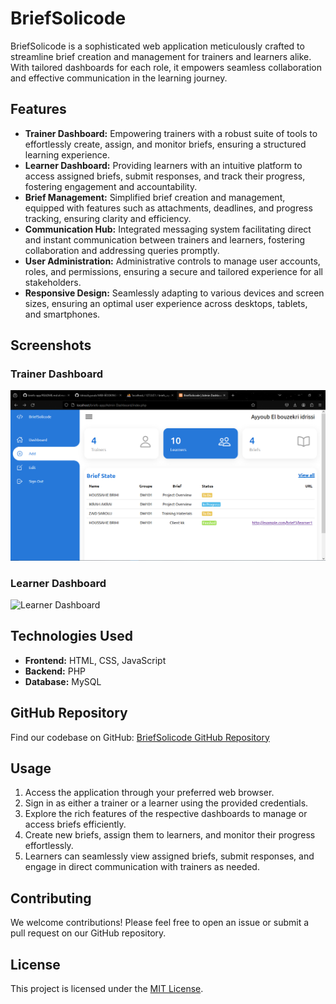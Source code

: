 # BriefSolicode

BriefSolicode is a sophisticated web application meticulously crafted to streamline brief creation and management for trainers and learners alike. With tailored dashboards for each role, it empowers seamless collaboration and effective communication in the learning journey.

## Features

- **Trainer Dashboard:** Empowering trainers with a robust suite of tools to effortlessly create, assign, and monitor briefs, ensuring a structured learning experience.
- **Learner Dashboard:** Providing learners with an intuitive platform to access assigned briefs, submit responses, and track their progress, fostering engagement and accountability.
- **Brief Management:** Simplified brief creation and management, equipped with features such as attachments, deadlines, and progress tracking, ensuring clarity and efficiency.
- **Communication Hub:** Integrated messaging system facilitating direct and instant communication between trainers and learners, fostering collaboration and addressing queries promptly.
- **User Administration:** Administrative controls to manage user accounts, roles, and permissions, ensuring a secure and tailored experience for all stakeholders.
- **Responsive Design:** Seamlessly adapting to various devices and screen sizes, ensuring an optimal user experience across desktops, tablets, and smartphones.

## Screenshots

### Trainer Dashboard
![Trainer Dashboard](Images/Trainer%20Dashboard.PNG)


### Learner Dashboard
![Learner Dashboard](learner_dashboard_screenshot.png)

## Technologies Used

- **Frontend:** HTML, CSS, JavaScript
- **Backend:** PHP
- **Database:** MySQL

## GitHub Repository

Find our codebase on GitHub: [BriefSolicode GitHub Repository](https://github.com/your/repository)

## Usage

1. Access the application through your preferred web browser.
2. Sign in as either a trainer or a learner using the provided credentials.
3. Explore the rich features of the respective dashboards to manage or access briefs efficiently.
4. Create new briefs, assign them to learners, and monitor their progress effortlessly.
5. Learners can seamlessly view assigned briefs, submit responses, and engage in direct communication with trainers as needed.

## Contributing

We welcome contributions! Please feel free to open an issue or submit a pull request on our GitHub repository.

## License

This project is licensed under the [MIT License](LICENSE).

